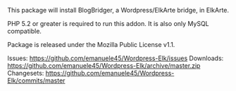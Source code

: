 This package will install BlogBridger, a Wordpress/ElkArte bridge, in ElkArte.

PHP 5.2 or greater is required to run this addon.  It is also only MySQL
compatible.

Package is released under the Mozilla Public License v1.1.

Issues: https://github.com/emanuele45/Wordpress-Elk/issues
Downloads: https://github.com/emanuele45/Wordpress-Elk/archive/master.zip
Changesets: https://github.com/emanuele45/Wordpress-Elk/commits/master

